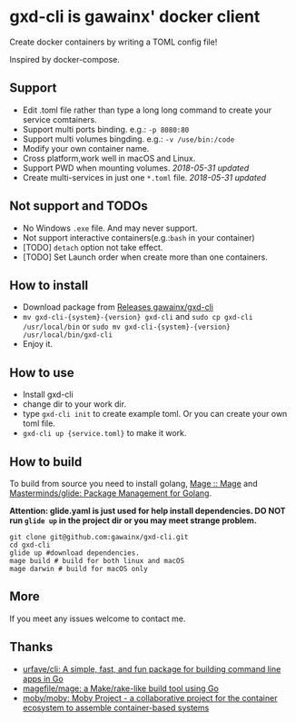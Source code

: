 # gxd-cli is gawainx' docker client

Create docker containers by writing a TOML config file!

Inspired by docker-compose.

## Support

- Edit .toml file rather than type a long long command to create your service comtainers.
- Support multi ports binding. e.g.: `-p 8080:80`
- Support multi volumes bingding. e.g.: `-v /use/bin:/code`
- Modify your own container name.
- Cross platform,work well in macOS and Linux.
- Support PWD when mounting volumes. *2018-05-31 updated*
- Create multi-services in just one `*.toml` file. *2018-05-31 updated*

## Not support and TODOs

- No Windows `.exe` file. And may never support.
- Not support interactive containers(e.g.:`bash` in your container)
- [TODO] `detach` option not take effect.
- [TODO] Set Launch order when create more than one containers.

## How to install

- Download package from [Releases gawainx/gxd\-cli](https://github.com/gawainx/gxd-cli/releases)
- `mv gxd-cli-{system}-{version} gxd-cli` and `sudo cp gxd-cli /usr/local/bin` or `sudo mv gxd-cli-{system}-{version} /usr/local/bin/gxd-cli`
- Enjoy it.

## How to use

- Install gxd-cli
- change dir to your work dir.
- type `gxd-cli init` to create example toml. Or you can create your own toml file.
- `gxd-cli up {service.toml}` to make it work.

## How to build

To build from source you need to install golang, [Mage :: Mage](https://magefile.org/) and [Masterminds/glide: Package Management for Golang](https://github.com/Masterminds/glide).

**Attention: glide.yaml is just used for help install dependencies. DO NOT run `glide up` in the project dir or you may meet strange problem.**

```shell
git clone git@github.com:gawainx/gxd-cli.git
cd gxd-cli
glide up #download dependencies.
mage build # build for both linux and macOS
mage darwin # build for macOS only
```

## More

If you meet any issues welcome to contact me.

## Thanks

- [urfave/cli: A simple, fast, and fun package for building command line apps in Go](https://github.com/urfave/cli)
- [magefile/mage: a Make/rake\-like build tool using Go](https://github.com/magefile/mage)
- [moby/moby: Moby Project \- a collaborative project for the container ecosystem to assemble container\-based systems](https://github.com/moby/moby)